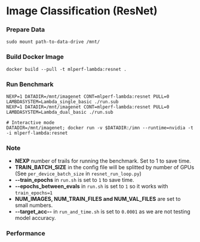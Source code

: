 # Image Classification (ResNet)



### Prepare Data

```
sudo mount path-to-data-drive /mnt/

```

### Build Docker Image

```
docker build --pull -t mlperf-lambda:resnet .
```


### Run Benchmark

```
NEXP=1 DATADIR=/mnt/imagenet CONT=mlperf-lambda:resnet PULL=0 LAMBDASYSTEM=Lambda_single_basic ./run.sub
NEXP=1 DATADIR=/mnt/imagenet CONT=mlperf-lambda:resnet PULL=0 LAMBDASYSTEM=Lambda_dual_basic ./run.sub

# Interactive mode
DATADIR=/mnt/imagenet; docker run -v $DATADIR:/imn --runtime=nvidia -t -i mlperf-lambda:resnet
```


### Note
- __NEXP__ number of trails for running the benchmark. Set to 1 to save time.
- __TRAIN_BATCH_SIZE__ in the config file will be splitted by number of GPUs (See `per_device_batch_size` in `resnet_run_loop.py`)
- __--train_epochs__ in `run.sh` is set to `1` to save time.
- __--epochs_between_evals__ in `run.sh` is set to `1` so it works with `train_epochs=1`
- __NUM_IMAGES, NUM_TRAIN_FILES and NUM_VAL_FILES__ are set to small numbers.   
- __--target_acc--__ in `run_and_time.sh` is set to `0.0001` as we are not testing model accuracy.

### Performance